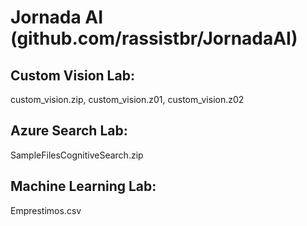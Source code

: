 # Jornada AI (github.com/rassistbr/JornadaAI)

## Custom Vision Lab:
custom_vision.zip,
custom_vision.z01,
custom_vision.z02

## Azure Search Lab:
SampleFilesCognitiveSearch.zip

## Machine Learning Lab:
Emprestimos.csv
